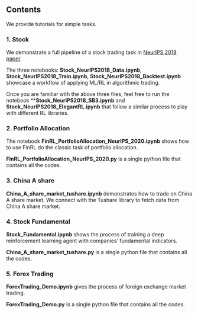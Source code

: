 ## Contents

We provide tutorials for simple tasks.


### **1. Stock**

We demonstrate a full pipeline of a stock trading task in [NeurIPS 2018 paper](https://arxiv.org/abs/1811.07522).

The three notebooks: **Stock_NeurIPS2018_Data.ipynb**, **Stock_NeurIPS2018_Train.ipynb**, **Stock_NeurIPS2018_Backtest.ipynb** showcase a workflow of applying ML/RL in algorithmic trading.

Once you are familiar with the above three files, feel free to run the notebook ****Stock_NeurIPS2018_SB3.ipynb** and **Stock_NeurIPS2018_ElegantRL.ipynb** that follow a similar process to play with different RL libraries.


### **2. Portfolio Allocation**

The notebook **FinRL_PortfolioAllocation_NeurIPS_2020.ipynb** shows how to use FinRL do the classic task of portfolio allocation. 

**FinRL_PortfolioAllocation_NeurIPS_2020.py** is a single python file that contains all the codes.


### **3. China A share**

**China_A_share_market_tushare.ipynb** demonstrates how to trade on China A share market. We connect with the Tushare library to fetch data from China A share market.


### **4. Stock Fundamental**

**Stock_Fundamental.ipynb** shows the process of training a deep reinforcement learning agent with companies’ fundamental indicators.

**China_A_share_market_tushare.py** is a single python file that contains all the codes.


### **5. Forex Trading**

**ForexTrading_Demo.ipynb** gives the process of foreign exchange market trading.

**ForexTrading_Demo.py** is a single python file that contains all the codes.


